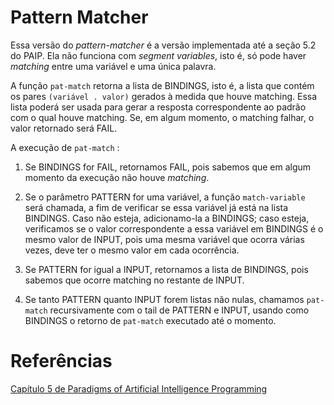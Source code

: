 # Pattern Matcher
Essa versão do *pattern-matcher* é a versão implementada até a seção 5.2 do PAIP. Ela não funciona com *segment variables*, isto é, só pode haver *matching* entre uma variável e uma única palavra.

A função `pat-match` retorna a lista de BINDINGS, isto é, a lista que contém os pares `(variável . valor)` gerados à medida que houve matching. Essa lista poderá ser usada para gerar a resposta correspondente ao padrão com o qual houve matching. Se, em algum momento, o matching falhar, o valor retornado será FAIL.

A execução de `pat-match` :

1. Se BINDINGS for FAIL, retornamos FAIL, pois sabemos que em algum momento da execução não houve *matching*.

2. Se o parâmetro PATTERN for uma variável, a função `match-variable` será chamada, a fim de verificar se essa variável já está na lista BINDINGS. Caso não esteja, adicionamo-la a BINDINGS; caso esteja, verificamos se o valor correspondente a essa variável em BINDINGS é o mesmo valor de INPUT, pois uma mesma variável que ocorra várias vezes, deve ter o mesmo valor em cada ocorrência.

3. Se PATTERN for igual a INPUT, retornamos a lista de BINDINGS, pois sabemos que ocorre matching no restante de INPUT.

4. Se tanto PATTERN quanto INPUT forem listas não nulas, chamamos `pat-match` recursivamente com o tail de PATTERN e INPUT, usando como BINDINGS o retorno de `pat-match` executado até o momento.

# Referências
[Capítulo 5 de Paradigms of Artificial Intelligence Programming](https://github.com/norvig/paip-lisp/blob/main/docs/chapter5.md)

